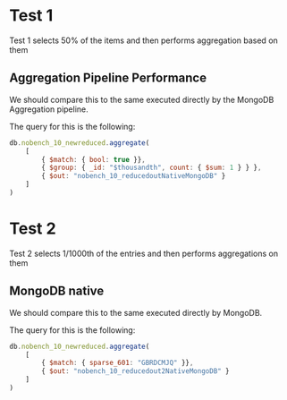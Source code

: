 Test 1
======

Test 1 selects 50% of the items and then performs aggregation based on them

Aggregation Pipeline Performance
--------------------------------

We should compare this to the same executed directly by the MongoDB Aggregation pipeline.

The query for this is the following:

```javascript
db.nobench_10_newreduced.aggregate(
	[
		{ $match: { bool: true }},
		{ $group: { _id: "$thousandth", count: { $sum: 1 } } },
		{ $out: "nobench_10_reducedoutNativeMongoDB" }
	]
)
```


Test 2
======

Test 2 selects 1/1000th of the entries and then performs aggregations on them

MongoDB native
--------------

We should compare this to the same executed directly by MongoDB.

The query for this is the following:

```javascript
db.nobench_10_newreduced.aggregate(
	[
		{ $match: { sparse_601: "GBRDCMJQ" }},
		{ $out: "nobench_10_reducedout2NativeMongoDB" }
	]
)
```
